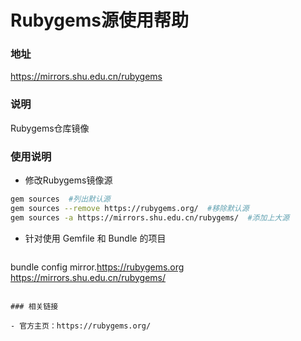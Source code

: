 # Rubygems源使用帮助

### 地址

https://mirrors.shu.edu.cn/rubygems

### 说明

Rubygems仓库镜像

### 使用说明 

- 修改Rubygems镜像源 

```bash
gem sources  #列出默认源
gem sources --remove https://rubygems.org/  #移除默认源
gem sources -a https://mirrors.shu.edu.cn/rubygems/  #添加上大源
```

- 针对使用 Gemfile 和 Bundle 的项目

  ```bash
bundle config mirror.https://rubygems.org https://mirrors.shu.edu.cn/rubygems/
  ```

### 相关链接

- 官方主页：https://rubygems.org/